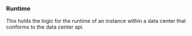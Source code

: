 ### Runtime

This holds the logic for the runtime of an instance within a data center that conforms to the data
center api.
